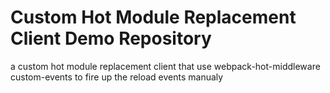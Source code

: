 # Custom Hot Module Replacement Client Demo Repository


a custom hot module replacement client that use webpack-hot-middleware custom-events to fire up the reload events manualy
